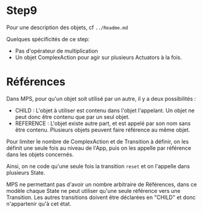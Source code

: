 # Step9

Pour une description des objets, cf `../Readme.md`

Quelques spécificités de ce step:
- Pas d'opérateur de multiplication
- Un objet ComplexAction pour agir sur plusieurs Actuators à la fois.

# Références

Dans MPS, pour qu'un objet soit utilisé par un autre, il y a deux possibilités :
- CHILD : L'objet à utiliser est contenu dans l'objet l'appelant. Un objet ne peut donc être contenu que par un seul objet.
- REFERENCE : L'objet existe autre part, et est appelé par son nom sans être contenu. Plusieurs objets peuvent faire référence au même objet.

Pour limiter le nombre de ComplexAction et de Transition à définir, on les
définit une seule fois au niveau de l'App, puis on les appelle par référence
dans les objets concernés.

Ainsi, on ne code qu'une seule fois la transition `reset` et on l'appelle dans
plusieurs State.

MPS ne permettant pas d'avoir un nombre arbitraire de Références, dans
ce modèle chaque State ne peut utiliser qu'une seule référence vers une
Transition. Les autres transitions doivent être déclarées en "CHILD" et donc
n'appartenir qu'à cet état.
